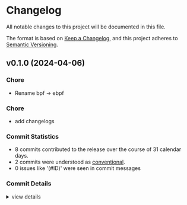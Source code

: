 # Changelog

All notable changes to this project will be documented in this file.

The format is based on [Keep a Changelog](https://keepachangelog.com/en/1.0.0/),
and this project adheres to [Semantic Versioning](https://semver.org/spec/v2.0.0.html).

## v0.1.0 (2024-04-06)

<csr-id-ea8073793e44c593e983e69eaa43a4f72799bfc5/>
<csr-id-c7fe60d47e0cc32fc7123e37532d104eaa392b50/>

### Chore

 - <csr-id-ea8073793e44c593e983e69eaa43a4f72799bfc5/> Rename bpf -> ebpf

### Chore

 - <csr-id-c7fe60d47e0cc32fc7123e37532d104eaa392b50/> add changelogs

### Commit Statistics

<csr-read-only-do-not-edit/>

 - 8 commits contributed to the release over the course of 31 calendar days.
 - 2 commits were understood as [conventional](https://www.conventionalcommits.org).
 - 0 issues like '(#ID)' were seen in commit messages

### Commit Details

<csr-read-only-do-not-edit/>

<details><summary>view details</summary>

 * **Uncategorized**
    - Release aya-ebpf-macros v0.1.0 ([`90f68db`](https://github.com/aya-rs/aya/commit/90f68dbd074e4cd74540d98fb9f17b6c2de3d054))
    - Release aya-ebpf-macros v0.1.0, aya-ebpf v0.1.0 ([`eb3947b`](https://github.com/aya-rs/aya/commit/eb3947bf14e8e7ab0f70e12306e38fb8056edf57))
    - Release aya-ebpf-bindings v0.1.0, aya-ebpf-macros v0.1.0, aya-ebpf v0.1.0 ([`a34c5e4`](https://github.com/aya-rs/aya/commit/a34c5e43b85dd176b9b18f1cc9c9d80d52f10a1f))
    - Release aya-ebpf-bindings v0.1.0, aya-ebpf-macros v0.1.0, aya-ebpf v0.1.0 ([`b8964d3`](https://github.com/aya-rs/aya/commit/b8964d3fd27353beb9054dd18fe8d16251f9164b))
    - Add changelogs ([`c7fe60d`](https://github.com/aya-rs/aya/commit/c7fe60d47e0cc32fc7123e37532d104eaa392b50))
    - Release aya-ebpf-cty v0.2.1, aya-ebpf-bindings v0.1.0, aya-ebpf-macros v0.1.0, aya-ebpf v0.1.0 ([`e372fcf`](https://github.com/aya-rs/aya/commit/e372fcf653304c6d7c2647cd7812ca11474f41fc))
    - Merge pull request #528 from dave-tucker/rename-all-the-things ([`63d8d4d`](https://github.com/aya-rs/aya/commit/63d8d4d34bdbbee149047dc0a5e9c2b191f3b32d))
    - Rename bpf -> ebpf ([`ea80737`](https://github.com/aya-rs/aya/commit/ea8073793e44c593e983e69eaa43a4f72799bfc5))
</details>

